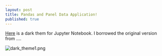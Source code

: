 ```yaml
---
layout: post
title: Pandas and Panel Data Application!
published: true
---
```

[Here](https://github.com/Rhadadi/for_downloading/blob/master/custom.css) is a dark them for Jupyter Notebook. I borrowed the original version from ....

![dark_theme1.png]({{site.baseurl}}/img/dark_theme1.png)
